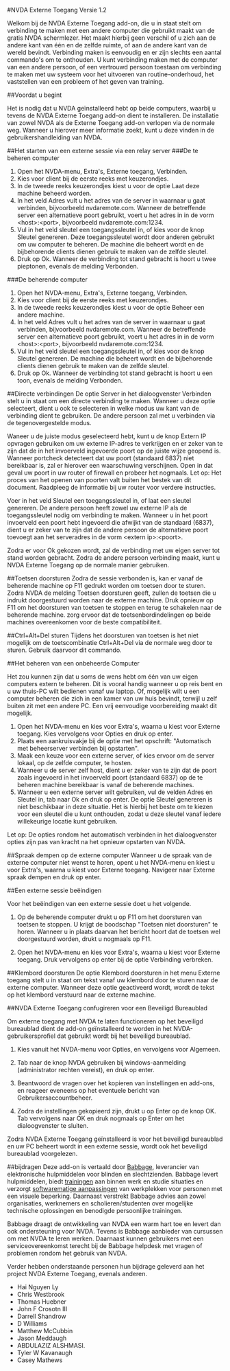 ﻿#NVDA Externe Toegang
Versie 1.2

Welkom bij de NVDA Externe Toegang add-on, die u in staat stelt om verbinding te maken met een andere computer die gebruikt maakt van de gratis NVDA schermlezer. Het maakt hierbij geen verschil of u zich aan de andere kant van één en de zelfde ruimte, of aan de andere kant van de wereld bevindt. Verbinding maken is eenvoudig en er zijn slechts een aantal commando's om te onthouden. U kunt verbinding maken met de computer van een andere persoon, of een vertrouwd persoon toestaan om verbinding te maken met uw systeem voor het uitvoeren van routine-onderhoud, het vaststellen van een probleem of het geven van training.

##Voordat u begint

Het is nodig dat u NVDA geïnstalleerd hebt op beide computers, waarbij u tevens de NVDA Externe Toegang add-on dient te installeren. De installatie van zowel NVDA als de Externe Toegang add-on verlopen via de normale weg. Wanneer u hierover meer informatie zoekt, kunt u deze vinden in de gebruikershandleiding van NVDA.

##Het starten van een externe sessie via een relay server
###De te beheren computer
1. Open het NVDA-menu, Extra's, Externe toegang, Verbinden.
2. Kies voor client bij de eerste reeks met keuzerondjes.
3. In de tweede reeks keuzerondjes kiest u voor de optie Laat deze machine beheerd worden.
4. In het veld Adres vult u het adres van de server in waarnaar u gaat verbinden, bijvoorbeeld nvdaremote.com. Wanneer de betreffende server een alternatieve poort gebruikt, voert u het adres in in de vorm &lt;host&gt;:&lt;port&gt;, bijvoorbeeld nvdaremote.com:1234.
5. Vul in het veld sleutel een toegangssleutel in, of kies voor de knop Sleutel genereren.
Deze toegangssleutel wordt door anderen gebruikt om uw computer te beheren.
De machine die beheert wordt en de bijbehorende clients dienen gebruik te maken van de zelfde sleutel.
6. Druk op Ok. Wanneer de verbinding tot stand gebracht is hoort u twee pieptonen, evenals de melding Verbonden.

###De beherende computer
1. Open het NVDA-menu, Extra's, Externe toegang, Verbinden.
2. Kies voor client bij de eerste reeks met keuzerondjes.
3. In de tweede reeks keuzerondjes kiest u voor de optie Beheer een andere machine.
4. In het veld Adres vult u het adres van de server in waarnaar u gaat verbinden, bijvoorbeeld nvdaremote.com. Wanneer de betreffende server een alternatieve poort gebruikt, voert u het adres in in de vorm &lt;host&gt;:&lt;port&gt;, bijvoorbeeld nvdaremote.com:1234.
5. Vul in het veld sleutel een toegangssleutel in, of kies voor de knop Sleutel genereren.
De machine die beheert wordt en de bijbehorende clients dienen gebruik te maken van de zelfde sleutel.
6. Druk op Ok. Wanneer de verbinding tot stand gebracht is hoort u een toon, evenals de melding Verbonden.

##Directe verbindingen
De optie Server in het dialoogvenster Verbinden stelt u in staat om een directe verbinding te maken.
Wanneer u deze optie selecteert, dient u ook te selecteren in welke modus uw kant van de verbinding dient te gebruiken.
De andere persoon zal met u verbinden via de tegenovergestelde modus.

Waneer u de juiste modus geselecteerd hebt, kunt u de knop Extern IP opvragen gebruiken om uw externe IP-adres te verkrijgen en er zeker van te zijn dat de in het invoerveld ingevoerde poort op de juiste wijze geopend is.
Wanneer portcheck detecteert dat uw poort (standaard 6837) niet bereikbaar is, zal er hierover een waarschuwing verschijnen.
Open in dat geval uw poort in uw router of firewall en probeer het nogmaals.
Let op: Het proces van het openen van poorten valt buiten het bestek van dit document. Raadpleeg de informatie bij uw router voor verdere instructies.

Voer in het veld Sleutel een toegangssleutel in, of laat een sleutel genereren. De andere persoon heeft zowel uw externe IP als de toegangssleutel nodig om verbinding te maken. Wanneer u in het poort invoerveld een poort hebt ingevoerd die afwijkt van de standaard (6837), dient u er zeker van te zijn dat de andere persoon de alternatieve poort toevoegt aan het serveradres in de vorm &lt;extern ip&gt;:&lt;poort&gt;.

Zodra er voor Ok gekozen wordt, zal de verbinding met uw eigen server tot stand worden gebracht. Zodra de andere persoon verbinding maakt, kunt u NVDA Externe Toegang op de normale manier gebruiken.

##Toetsen doorsturen
Zodra de sessie verbonden is, kan er vanaf de beherende machine op F11 gedrukt worden om toetsen door te sturen.
Zodra NVDA de melding Toetsen doorsturen geeft, zullen de toetsen die u indrukt doorgestuurd worden naar de externe machine. Druk opnieuw op F11 om het doorsturen van toetsen te stoppen en terug te schakelen naar de beherende machine.
zorg ervoor dat de toetsenbordindelingen op beide machines overeenkomen voor de beste compatibiliteit.

##Ctrl+Alt+Del sturen
Tijdens het doorsturen van toetsen is het niet mogelijk om de toetscombinatie Ctrl+Alt+Del via de normale weg door te sturen. 
Gebruik daarvoor dit commando.

##Het beheren van een onbeheerde Computer

Het zou kunnen zijn dat u soms de wens hebt om één van uw eigen computers extern te beheren. Dit is vooral handig wanneer u op reis bent en u uw thuis-PC wilt bedienen vanaf uw laptop. Of, mogelijk wilt u een computer beheren die zich in een kamer van uw huis bevindt, terwijl u zelf buiten zit met een andere PC. Een vrij eenvoudige voorbereiding maakt dit mogelijk.

1. Open het NVDA-menu en kies voor Extra's, waarna u kiest voor Externe toegang. Kies vervolgens voor Opties en druk op enter.
2. Plaats een aankruisvakje bij de optie met het opschrift: "Automatisch met beheerserver verbinden bij opstarten".
3. Maak een keuze voor een externe server, of kies ervoor om de server lokaal, op de zelfde computer, te hosten.
4. Wanneer u de server zelf host, dient u er zeker van te zijn dat de poort zoals ingevoerd in het invoerveld poort (standaard 6837) op de te beheren machine bereikbaar is vanaf de beherende machines.
5. Wanneer u een externe server wilt gebruiken, vul de velden Adres en Sleutel in, tab naar Ok en druk op enter. De optie Sleutel genereren is niet beschikbaar in deze situatie. Het is hierbij het beste om te kiezen voor een sleutel die u kunt onthouden, zodat u deze sleutel vanaf iedere willekeurige locatie kunt gebruiken.

Let op: De opties rondom het automatisch verbinden in het dialoogvenster opties zijn pas van kracht na het opnieuw opstarten van NVDA.


##Spraak dempen op de externe computer
Wanneer u de spraak van de externe computer niet wenst te horen, opent u het NVDA-menu en kiest u voor Extra's, waarna u kiest voor Externe toegang. Navigeer naar Externe spraak dempen en druk op enter.


##Een externe sessie beëindigen

Voor het beëindigen van een externe sessie doet u het volgende.

1. Op de beherende computer drukt u op F11 om het doorsturen van toetsen te stoppen. U krijgt de boodschap "Toetsen niet doorsturen" te horen. Wanneer u in plaats daarvan het bericht hoort dat de toetsen wel doorgestuurd worden, drukt u nogmaals op F11.

2. Open het NVDA-menu en kies voor Extra's, waarna u kiest voor Externe toegang. Druk vervolgens op enter bij de optie Verbinding verbreken.

##Klembord doorsturen
De optie Klembord doorsturen in het menu Externe toegang stelt u in staat om tekst vanaf uw klembord door te sturen naar de externe computer.
Wanneer deze optie geactiveerd wordt, wordt de tekst op het klembord verstuurd naar de externe machine.

##NVDA Externe Toegang confugireren voor een Beveiligd Bureaublad

Om externe toegang met NVDA te laten functioneren op het beveiligd bureaublad dient de add-on geïnstalleerd te worden in het NVDA-gebruikersprofiel dat gebruikt wordt bij het beveiligd bureaublad.

1. Kies vanuit het NVDA-menu voor Opties, en vervolgens voor Algemeen.

2. Tab naar de knop NVDA gebruiken bij windows-aanmelding (administrator rechten vereist), en druk op enter.

3. Beantwoord de vragen over het kopieren van instellingen en add-ons, en reageer eveneens op het eventuele bericht van Gebruikersaccountbeheer.
4. Zodra de instellingen gekopieerd zijn, drukt u op Enter op de knop OK. Tab vervolgens naar OK en druk nogmaals op Enter om het dialoogvenster te sluiten.

Zodra NVDA Externe Toegang geïnstalleerd is voor het beveiligd bureaublad en uw PC beheert wordt in een externe sessie, wordt ook het beveiligd bureaublad voorgelezen.

##bijdragen
Deze add-on is vertaald door [Babbage](http://www.babbage.com/), leverancier van elektronische hulpmiddelen voor blinden en slechtzienden. Babbage levert hulpmiddelen, biedt [trainingen](http://www.babbage.com/?page_id=198) aan binnen werk en studie situaties en verzorgt [softwarematige aanpassingen](http://www.babbage.com/?page_id=202) van werkplekken voor personen met een visuele beperking. Daarnaast verstrekt Babbage advies aan zowel organisaties, werknemers en scholieren/studenten over mogelijke technische oplossingen en benodigde persoonlijke trainingen. 

Babbage draagt de ontwikkeling van NVDA een warm hart toe en levert dan ook ondersteuning voor NVDA. Tevens is Babbage aanbieder van cursussen om met NVDA te leren werken. Daarnaast kunnen gebruikers met een serviceovereenkomst terecht bij de Babbage helpdesk met vragen of problemen rondom het gebruik van NVDA.

Verder hebben onderstaande personen hun bijdrage geleverd aan het project NVDA Externe Toegang, evenals anderen.

* Hai Nguyen Ly
* Chris Westbrook
* Thomas Huebner
* John F Crosotn III
* Darrell Shandrow
* D Williams
* Matthew McCubbin
* Jason Meddaugh
* ABDULAZIZ ALSHMASI.
* Tyler W Kavanaugh
* Casey Mathews